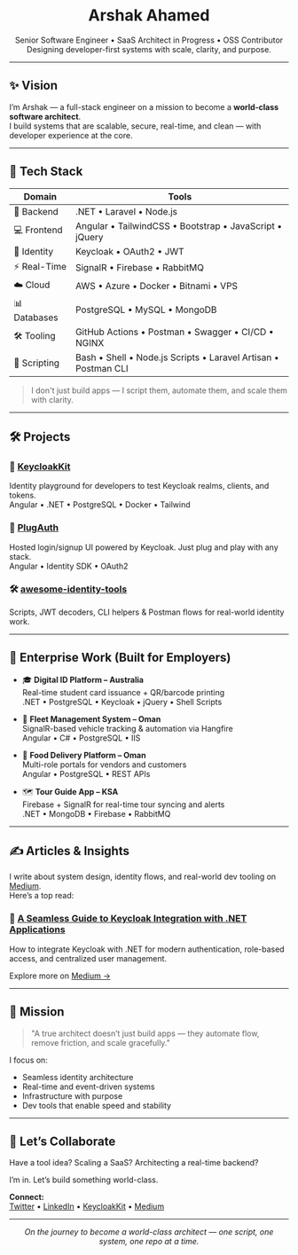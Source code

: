 <h1 align="center">Arshak Ahamed</h1>

<p align="center">
  Senior Software Engineer • SaaS Architect in Progress • OSS Contributor  
  Designing developer-first systems with scale, clarity, and purpose.
</p>

---

## ✨ Vision

I’m Arshak — a full-stack engineer on a mission to become a **world-class software architect**.  
I build systems that are scalable, secure, real-time, and clean — with developer experience at the core.

---

## 🧐 Tech Stack

| Domain | Tools |
|--------|-------|
| 🔧 Backend | .NET • Laravel • Node.js |
| 💻 Frontend | Angular • TailwindCSS • Bootstrap • JavaScript • jQuery |
| 🔐 Identity | Keycloak • OAuth2 • JWT |
| ⚡ Real-Time | SignalR • Firebase • RabbitMQ |
| ☁️ Cloud | AWS • Azure • Docker • Bitnami • VPS |
| 📊 Databases | PostgreSQL • MySQL • MongoDB |
| 🛠️ Tooling | GitHub Actions • Postman • Swagger • CI/CD • NGINX |
| 🧰 Scripting | Bash • Shell • Node.js Scripts • Laravel Artisan • Postman CLI |

> I don't just build apps — I script them, automate them, and scale them with clarity.

---

## 🛠️ Projects

### 🔑 [KeycloakKit](https://keycloakkit.com)  
Identity playground for developers to test Keycloak realms, clients, and tokens.  
Angular • .NET • PostgreSQL • Docker • Tailwind

### 🧹 [PlugAuth](https://github.com/iamarshrx/plugauth)  
Hosted login/signup UI powered by Keycloak. Just plug and play with any stack.  
Angular • Identity SDK • OAuth2

### 🛠️ [awesome-identity-tools](https://github.com/iamarshrx/awesome-identity-tools)  
Scripts, JWT decoders, CLI helpers & Postman flows for real-world identity work.

---

## 🏢 Enterprise Work (Built for Employers)

- 🎓 **Digital ID Platform – Australia**  
  Real-time student card issuance + QR/barcode printing  
  .NET • PostgreSQL • Keycloak • jQuery • Shell Scripts

- 🚚 **Fleet Management System – Oman**  
  SignalR-based vehicle tracking & automation via Hangfire  
  Angular • C# • PostgreSQL • IIS

- 🍔 **Food Delivery Platform – Oman**  
  Multi-role portals for vendors and customers  
  Angular • PostgreSQL • REST APIs

- 🗺️ **Tour Guide App – KSA**  
  Firebase + SignalR for real-time tour syncing and alerts  
  .NET • MongoDB • Firebase • RabbitMQ

---

## ✍️ Articles & Insights

I write about system design, identity flows, and real-world dev tooling on [Medium](https://medium.com/@iamarshrx).  
Here’s a top read:

### 🧠 [A Seamless Guide to Keycloak Integration with .NET Applications](https://medium.com/@iamarshrx/a-seamless-guide-to-keycloak-integration-with-net-applications-enhance-security-user-management-xxxxx)  
How to integrate Keycloak with .NET for modern authentication, role-based access, and centralized user management.

Explore more on [Medium →](https://medium.com/@iamarshrx)

---

## 🎯 Mission

> "A true architect doesn’t just build apps — they automate flow, remove friction, and scale gracefully."

I focus on:
- Seamless identity architecture
- Real-time and event-driven systems
- Infrastructure with purpose
- Dev tools that enable speed and stability

---

## 🤝 Let’s Collaborate

Have a tool idea? Scaling a SaaS? Architecting a real-time backend?

I’m in. Let’s build something world-class.

**Connect:**  
[Twitter](https://twitter.com/iamarshrx) • [LinkedIn](https://linkedin.com/in/your-link) • [KeycloakKit](https://keycloakkit.com) • [Medium](https://medium.com/@iamarshrx)

---

<p align="center"><i>On the journey to become a world-class architect — one script, one system, one repo at a time.</i></p>
